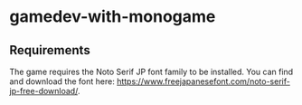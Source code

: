 # gamedev-with-monogame
 
## Requirements

The game requires the Noto Serif JP font family to be installed. You can find and download the font here: https://www.freejapanesefont.com/noto-serif-jp-free-download/.
